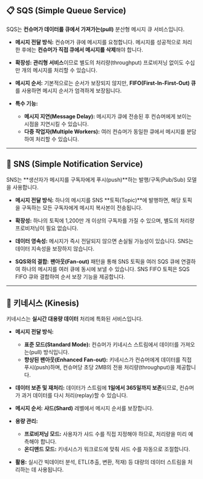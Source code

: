 
## 📋 SQS (Simple Queue Service)

SQS는 **컨슈머가 데이터를 큐에서 가져가는(pull)** 분산형 메시지 큐 서비스입니다.

- **메시지 전달 방식:** 컨슈머가 큐에 메시지를 요청합니다. 메시지를 성공적으로 처리한 후에는 **컨슈머가 직접 큐에서 메시지를 삭제**해야 합니다.

- **확장성:** **관리형 서비스**이므로 별도의 처리량(throughput) 프로비저닝 없이도 수십만 개의 메시지를 처리할 수 있습니다.

- **메시지 순서:** 기본적으로는 순서가 보장되지 않지만, **FIFO(First-In-First-Out) 큐**를 사용하면 메시지 순서가 엄격하게 보장됩니다.

- **특수 기능:**
    - **메시지 지연(Message Delay):** 메시지가 큐에 전송된 후 컨슈머에게 보이는 시점을 지연시킬 수 있습니다.
    - **다중 작업자(Multiple Workers):** 여러 컨슈머가 동일한 큐에서 메시지를 분담하여 처리할 수 있습니다.

---

## 📢 SNS (Simple Notification Service)

SNS는 **생산자가 메시지를 구독자에게 푸시(push)**하는 발행/구독(Pub/Sub) 모델을 사용합니다.

- **메시지 전달 방식:** 하나의 메시지를 SNS **토픽(Topic)**에 발행하면, 해당 토픽을 구독하는 모든 구독자에게 메시지 복사본이 전송됩니다.

- **확장성:** 하나의 토픽에 1,200만 개 이상의 구독자를 가질 수 있으며, 별도의 처리량 프로비저닝이 필요 없습니다.

- **데이터 영속성:** 메시지가 즉시 전달되지 않으면 손실될 가능성이 있습니다. SNS는 데이터 지속성을 보장하지 않습니다.

- **SQS와의 결합:** **팬아웃(Fan-out)** 패턴을 통해 SNS 토픽을 여러 SQS 큐에 연결하여 하나의 메시지를 여러 큐에 동시에 보낼 수 있습니다. SNS FIFO 토픽은 SQS FIFO 큐와 결합하여 순서 보장 기능을 제공합니다.

---

## 🌊 키네시스 (Kinesis)

키네시스는 **실시간 대용량 데이터** 처리에 특화된 서비스입니다.

- **메시지 전달 방식:**
    - **표준 모드(Standard Mode):** 컨슈머가 키네시스 스트림에서 데이터를 가져오는(pull) 방식입니다.
    - **향상된 팬아웃(Enhanced Fan-out):** 키네시스가 컨슈머에게 데이터를 직접 푸시(push)하며, 컨슈머당 초당 2MB의 전용 처리량(throughput)을 제공합니다.

- **데이터 보존 및 재처리:** 데이터가 스트림에 **1일에서 365일까지 보존**되므로, 컨슈머가 과거 데이터를 다시 처리(replay)할 수 있습니다.

- **메시지 순서:** **샤드(Shard)** 레벨에서 메시지 순서를 보장합니다.
- **용량 관리:**
    - **프로비저닝 모드:** 사용자가 샤드 수를 직접 지정해야 하므로, 처리량을 미리 예측해야 합니다.
    - **온디맨드 모드:** 키네시스가 워크로드에 맞춰 샤드 수를 자동으로 조절합니다.

- **활용:** 실시간 빅데이터 분석, ETL(추출, 변환, 적재) 등 대량의 데이터 스트림을 처리하는 데 사용됩니다.